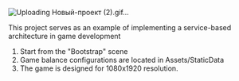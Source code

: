![Uploading Новый-проект (2).gif…]()

This project serves as an example of implementing a service-based architecture in game development

1. Start from the "Bootstrap" scene
2. Game balance configurations are located in Assets/StaticData
3. The game is designed for 1080x1920 resolution.
